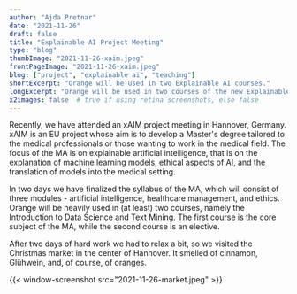 ```yaml
---
author: "Ajda Pretnar"
date: "2021-11-26"
draft: false
title: "Explainable AI Project Meeting"
type: "blog"
thumbImage: "2021-11-26-xaim.jpeg"
frontPageImage: "2021-11-26-xaim.jpeg"
blog: ["project", "explainable ai", "teaching"]
shortExcerpt: "Orange will be used in two Explainable AI courses."
longExcerpt: "Orange will be used in two courses of the new Explainable AI Master's degree."
x2images: false  # true if using retina screenshots, else false
---
```


Recently, we have attended an xAIM project meeting in Hannover, Germany. xAIM is an EU project whose aim is to develop a Master's degree tailored to the medical professionals or those wanting to work in the medical field. The focus of the MA is on explainable artificial intelligence, that is on the explanation of machine learning models, ethical aspects of AI, and the translation of models into the medical setting.

In two days we have finalized the syllabus of the MA, which will consist of three modules - artificial intelligence, healthcare management, and ethics. Orange will be heavily used in (at least) two courses, namely the Introduction to Data Science and Text Mining. The first course is the core subject of the MA, while the second course is an elective.

After two days of hard work we had to relax a bit, so we visited the Christmas market in the center of Hannover. It smelled of cinnamon, Glühwein, and, of course, of oranges.

{{< window-screenshot src="2021-11-26-market.jpeg" >}}
